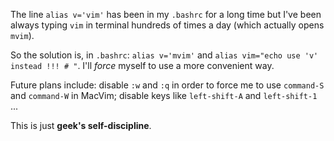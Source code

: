 The line `alias v='vim'` has been in my `.bashrc` for a long time but I've been always typing `vim` in terminal hundreds of times a day (which actually opens `mvim`).

So the solution is, in `.bashrc`: `alias v='mvim'` and `alias vim="echo use 'v' instead !!! # "`. I'll *force* myself to use a more convenient way.

Future plans include: disable `:w` and `:q` in order to force me to use `command-S` and `command-W` in MacVim; disable keys like `left-shift-A` and `left-shift-1` ...

This is just **geek's self-discipline**.
